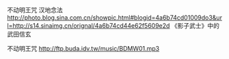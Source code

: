 不动明王咒 汉地念法
http://photo.blog.sina.com.cn/showpic.html#blogid=4a6b74cd01009do3&url=http://s14.sinaimg.cn/orignal/4a6b74cd44e62f5609e2d
《影子武士》中的武田信玄
 
不动明王咒
http://ftp.buda.idv.tw/music/BDMW01.mp3
